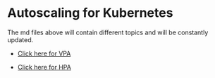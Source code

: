 # Autoscaling for Kubernetes
The md files above will contain different topics and will be constantly updated.

- [Click here for VPA](https://github.com/ugurbzkrt/autoscaler-kubernetes/blob/main/vpa-kubernetes.md "VPA")

- [Click here for HPA](https://github.com/ugurbzkrt/autoscaler-kubernetes/blob/main/hpa-kubernetes.md "HPA Link")
